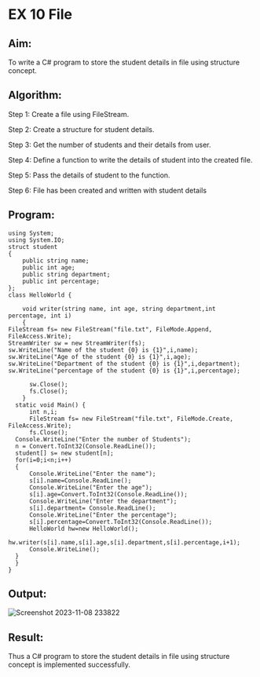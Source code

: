 # EX 10 File

## Aim:
To write a C# program to store the student details in file using structure concept.

## Algorithm:
Step 1: Create a file using FileStream.

Step 2: Create a structure for student details.

Step 3: Get the number of students and their details from user.

Step 4: Define a function to write the details of student into the created file.

Step 5: Pass the details of student to the function.

Step 6: File has been created and written with student details

## Program:
```
using System;
using System.IO;
struct student
{
    public string name;
    public int age;
    public string department;
    public int percentage;
};
class HelloWorld {
    
    void writer(string name, int age, string department,int percentage, int i)
    {
FileStream fs= new FileStream("file.txt", FileMode.Append, FileAccess.Write);
StreamWriter sw = new StreamWriter(fs);
sw.WriteLine("Name of the student {0} is {1}",i,name);
sw.WriteLine("Age of the student {0} is {1}",i,age);
sw.WriteLine("Department of the student {0} is {1}",i,department);
sw.WriteLine("percentage of the student {0} is {1}",i,percentage);
      
      sw.Close();
      fs.Close();
    }
  static void Main() {
      int n,i;
      FileStream fs= new FileStream("file.txt", FileMode.Create, FileAccess.Write);
      fs.Close();
  Console.WriteLine("Enter the number of Students");
  n = Convert.ToInt32(Console.ReadLine());
  student[] s= new student[n];
  for(i=0;i<n;i++)
  {
      Console.WriteLine("Enter the name");
      s[i].name=Console.ReadLine();
      Console.WriteLine("Enter the age");
      s[i].age=Convert.ToInt32(Console.ReadLine());
      Console.WriteLine("Enter the department");
      s[i].department= Console.ReadLine();
      Console.WriteLine("Enter the percentage");
      s[i].percentage=Convert.ToInt32(Console.ReadLine());
      HelloWorld hw=new HelloWorld();
      hw.writer(s[i].name,s[i].age,s[i].department,s[i].percentage,i+1);
      Console.WriteLine();
  }
  }
}
```
## Output:
![Screenshot 2023-11-08 233822](https://github.com/kaviya2839/File/assets/120553351/10ecbead-0fd0-471f-a568-86ed1796db7e)

## Result:
Thus a C# program to store the student details in file using structure concept is implemented successfully.
